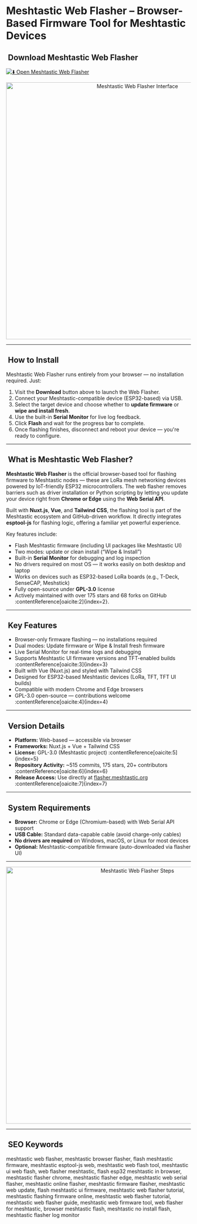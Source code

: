 # Meshtastic Web Flasher – Browser-Based Firmware Tool for Meshtastic Devices

## ​ Download Meshtastic Web Flasher

[![⬇️ Open Meshtastic Web Flasher](https://img.shields.io/badge/Download-Meshtastic%20Web%20Flasher-blue?style=for-the-badge&logo=webcomponents)](https://flasher.meshtastic.org)

<p align="center">
  <img src="https://cdn.shopify.com/s/files/1/0621/0050/4774/files/1280X1280_3_4a9786f6-0046-4556-856f-4cb249d66225.webp?v=1750735334" alt="Meshtastic Web Flasher Interface" width="700">
</p>

---

## ​ How to Install

Meshtastic Web Flasher runs entirely from your browser — no installation required. Just:

1. Visit the **Download** button above to launch the Web Flasher.  
2. Connect your Meshtastic-compatible device (ESP32-based) via USB.  
3. Select the target device and choose whether to **update firmware** or **wipe and install fresh**.  
4. Use the built-in **Serial Monitor** for live log feedback.  
5. Click **Flash** and wait for the progress bar to complete.  
6. Once flashing finishes, disconnect and reboot your device — you're ready to configure.

---

## ​ What is Meshtastic Web Flasher?

**Meshtastic Web Flasher** is the official browser-based tool for flashing firmware to Meshtastic nodes — these are LoRa mesh networking devices powered by IoT-friendly ESP32 microcontrollers. The web flasher removes barriers such as driver installation or Python scripting by letting you update your device right from **Chrome or Edge** using the **Web Serial API**.

Built with **Nuxt.js**, **Vue**, and **Tailwind CSS**, the flashing tool is part of the Meshtastic ecosystem and GitHub-driven workflow. It directly integrates **esptool-js** for flashing logic, offering a familiar yet powerful experience.

Key features include:

- Flash Meshtastic firmware (including UI packages like Meshtastic UI)  
- Two modes: update or clean install (“Wipe & Install”)  
- Built-in **Serial Monitor** for debugging and log inspection  
- No drivers required on most OS — it works easily on both desktop and laptop  
- Works on devices such as ESP32-based LoRa boards (e.g., T-Deck, SenseCAP, Meshstick)  
- Fully open-source under **GPL-3.0** license  
- Actively maintained with over 175 stars and 68 forks on GitHub :contentReference[oaicite:2]{index=2}.

---

## ​​ Key Features

- Browser-only firmware flashing — no installations required  
- Dual modes: Update firmware or Wipe & Install fresh firmware  
- Live Serial Monitor for real-time logs and debugging  
- Supports Meshtastic UI firmware versions and TFT-enabled builds :contentReference[oaicite:3]{index=3}  
- Built with Vue (Nuxt.js) and styled with Tailwind CSS  
- Designed for ESP32-based Meshtastic devices (LoRa, TFT, TFT UI builds)  
- Compatible with modern Chrome and Edge browsers  
- GPL-3.0 open-source — contributions welcome :contentReference[oaicite:4]{index=4}

---

## ​ Version Details

- **Platform:** Web-based — accessible via browser  
- **Frameworks:** Nuxt.js + Vue + Tailwind CSS  
- **License:** GPL-3.0 (Meshtastic project) :contentReference[oaicite:5]{index=5}  
- **Repository Activity:** ~515 commits, 175 stars, 20+ contributors :contentReference[oaicite:6]{index=6}  
- **Release Access:** Use directly at [flasher.meshtastic.org](https://flasher.meshtastic.org) :contentReference[oaicite:7]{index=7}

---

## ​ System Requirements

- **Browser:** Chrome or Edge (Chromium-based) with Web Serial API support  
- **USB Cable:** Standard data-capable cable (avoid charge-only cables)  
- **No drivers are required** on Windows, macOS, or Linux for most devices  
- **Optional:** Meshtastic-compatible firmware (auto-downloaded via flasher UI)

---

<p align="center">
  <img src="https://preview.redd.it/webflasher-with-chrome-on-chromebook-hangs-too-v0-45r1gpe038ue1.png?width=1080&crop=smart&auto=webp&s=f722e7dd503f5d78ad439938470f2b2befab60d6" alt="Meshtastic Web Flasher Steps" width="700">
</p>

---

## ​ SEO Keywords

meshtastic web flasher, meshtastic browser flasher, flash meshtastic firmware, meshtastic esptool-js web, meshtastic web flash tool, meshtastic ui web flash, web flasher meshtastic, flash esp32 meshtastic in browser, meshtastic flasher chrome, meshtastic flasher edge, meshtastic web serial flasher, meshtastic online flasher, meshtastic firmware flasher, meshtastic web update, flash meshtastic ui firmware, meshtastic web flasher tutorial, meshtastic flashing firmware online, meshtastic web flasher tutorial, meshtastic web flasher guide, meshtastic web firmware tool, web flasher for meshtastic, browser meshtastic flash, meshtastic no install flash, meshtastic flasher log monitor
